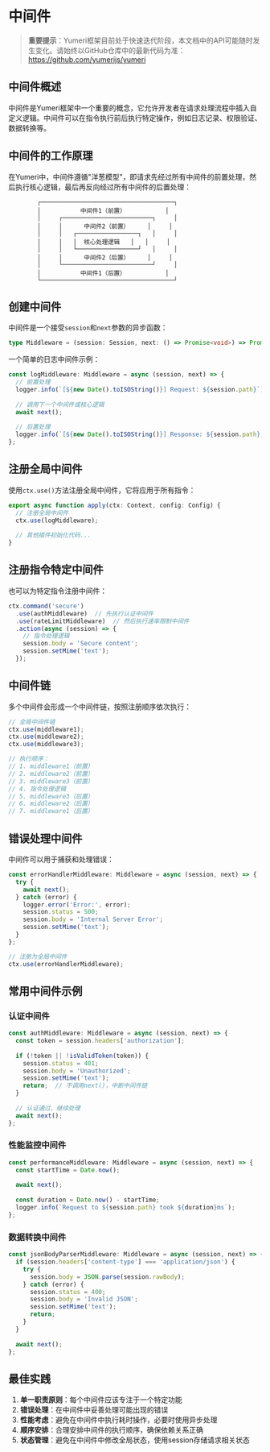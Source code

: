 # 中间件

> **重要提示**：Yumeri框架目前处于快速迭代阶段，本文档中的API可能随时发生变化。请始终以GitHub仓库中的最新代码为准：https://github.com/yumerijs/yumeri

## 中间件概述

中间件是Yumeri框架中一个重要的概念，它允许开发者在请求处理流程中插入自定义逻辑。中间件可以在指令执行前后执行特定操作，例如日志记录、权限验证、数据转换等。

## 中间件的工作原理

在Yumeri中，中间件遵循"洋葱模型"，即请求先经过所有中间件的前置处理，然后执行核心逻辑，最后再反向经过所有中间件的后置处理：

```
        ┌─────────────────────────────────────┐
        │           中间件1（前置）           │
        │     ┌─────────────────────────┐     │
        │     │      中间件2（前置）     │     │
        │     │   ┌─────────────────┐   │     │
        │     │   │  核心处理逻辑   │   │     │
        │     │   └─────────────────┘   │     │
        │     │      中间件2（后置）     │     │
        │     └─────────────────────────┘     │
        │           中间件1（后置）           │
        └─────────────────────────────────────┘
```

## 创建中间件

中间件是一个接受`session`和`next`参数的异步函数：

```typescript
type Middleware = (session: Session, next: () => Promise<void>) => Promise<void>;
```

一个简单的日志中间件示例：

```typescript
const logMiddleware: Middleware = async (session, next) => {
  // 前置处理
  logger.info(`[${new Date().toISOString()}] Request: ${session.path}`);
  
  // 调用下一个中间件或核心逻辑
  await next();
  
  // 后置处理
  logger.info(`[${new Date().toISOString()}] Response: ${session.path}, Status: ${session.status}`);
};
```

## 注册全局中间件

使用`ctx.use()`方法注册全局中间件，它将应用于所有指令：

```typescript
export async function apply(ctx: Context, config: Config) {
  // 注册全局中间件
  ctx.use(logMiddleware);
  
  // 其他插件初始化代码...
}
```

## 注册指令特定中间件

也可以为特定指令注册中间件：

```typescript
ctx.command('secure')
  .use(authMiddleware)  // 先执行认证中间件
  .use(rateLimitMiddleware)  // 然后执行速率限制中间件
  .action(async (session) => {
    // 指令处理逻辑
    session.body = 'Secure content';
    session.setMime('text');
  });
```

## 中间件链

多个中间件会形成一个中间件链，按照注册顺序依次执行：

```typescript
// 全局中间件链
ctx.use(middleware1);
ctx.use(middleware2);
ctx.use(middleware3);

// 执行顺序：
// 1. middleware1（前置）
// 2. middleware2（前置）
// 3. middleware3（前置）
// 4. 指令处理逻辑
// 5. middleware3（后置）
// 6. middleware2（后置）
// 7. middleware1（后置）
```

## 错误处理中间件

中间件可以用于捕获和处理错误：

```typescript
const errorHandlerMiddleware: Middleware = async (session, next) => {
  try {
    await next();
  } catch (error) {
    logger.error('Error:', error);
    session.status = 500;
    session.body = 'Internal Server Error';
    session.setMime('text');
  }
};

// 注册为全局中间件
ctx.use(errorHandlerMiddleware);
```

## 常用中间件示例

### 认证中间件

```typescript
const authMiddleware: Middleware = async (session, next) => {
  const token = session.headers['authorization'];
  
  if (!token || !isValidToken(token)) {
    session.status = 401;
    session.body = 'Unauthorized';
    session.setMime('text');
    return;  // 不调用next()，中断中间件链
  }
  
  // 认证通过，继续处理
  await next();
};
```

### 性能监控中间件

```typescript
const performanceMiddleware: Middleware = async (session, next) => {
  const startTime = Date.now();
  
  await next();
  
  const duration = Date.now() - startTime;
  logger.info(`Request to ${session.path} took ${duration}ms`);
};
```

### 数据转换中间件

```typescript
const jsonBodyParserMiddleware: Middleware = async (session, next) => {
  if (session.headers['content-type'] === 'application/json') {
    try {
      session.body = JSON.parse(session.rawBody);
    } catch (error) {
      session.status = 400;
      session.body = 'Invalid JSON';
      session.setMime('text');
      return;
    }
  }
  
  await next();
};
```

## 最佳实践

1. **单一职责原则**：每个中间件应该专注于一个特定功能
2. **错误处理**：在中间件中妥善处理可能出现的错误
3. **性能考虑**：避免在中间件中执行耗时操作，必要时使用异步处理
4. **顺序安排**：合理安排中间件的执行顺序，确保依赖关系正确
5. **状态管理**：避免在中间件中修改全局状态，使用session存储请求相关状态